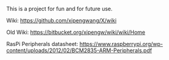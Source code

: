 This is a project for fun and for future use.

Wiki: https://github.com/xipengwang/X/wiki

Old Wiki: https://bitbucket.org/xipengw/wiki/wiki/Home

RasPi Peripherals datasheet: https://www.raspberrypi.org/wp-content/uploads/2012/02/BCM2835-ARM-Peripherals.pdf
